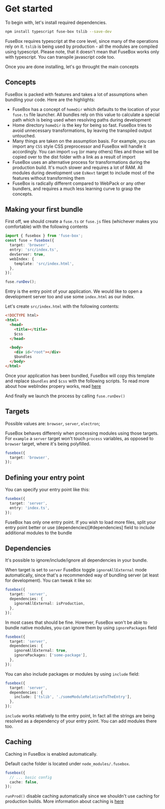 # Get started

To begin with, let's install required dependencies.

```bash
npm install typescript fuse-box tslib --save-dev
```

FuseBox requires typescript at the core level, since many of the operations rely on it. `tslib` is being used by
production - all the modules are compiled using typescript. Please note, that it doesn't mean that FuseBox works only
with typescript. You can transpile javascript code too.

Once you are done installing, let's go throught the main concepts

## Concepts

FuseBox is packed with features and takes a lot of assumptions when bundling your code. Here are the highlights:

- FuseBox has a concept of `homeDir` which defaults to the location of your `fuse.ts` file launcher. All bundles rely on
  this value to calculate a special path which is being used when resolving paths during development
- Home directory `homeDir` is the key for being so fast. FuseBox tries to avoid unnecessary transformations, by leaving
  the transpiled output untouched.
- Many things are taken on the assumption basis. For example, you can import any `CSS` style CSS preprocessor and
  FuseBox will handle it accordingly. You can import `svg` (or many others) files and those will be copied over to the
  dist folder with a link as a result of import
- FuseBox uses an alternative process for transformations during the production build. It's much slower and requires a
  lot of RAM. All modules during development use `EsNext` target to include most of the features without transforming
  them
- FuseBox is radically different compared to WebPack or any other bundlers, and requires a much less learning curve to
  grasp the concepts.

## Making your first bundle

First off, we should create a `fuse.ts` or `fuse.js` files (whichever makes you comfortable) with the following contents

```ts
import { fusebox } from 'fuse-box';
const fuse = fusebox({
  target: 'browser',
  entry: 'src/index.ts',
  devServer: true,
  webIndex: {
    template: 'src/index.html',
  },
});

fuse.runDev();
```

Entry is the entry point of your application. We would like to open a development server too and use some `index.html`
as our index.

Let's create `src/index.html` with the following contents:

```html
<!DOCTYPE html>
<html>
  <head>
    <title></title>
    $css
  </head>

  <body>
    <div id="root"></div>
    $bundles
  </body>
</html>
```

Once your application has been bundled, FuseBox will copy this template and replace `$bundles` and `$css` with the
following scripts. To read more about how webIndex propery works, read [here](../webIndex.md)

And finally we launch the process by calling `fuse.runDev()`

## Targets

Possible values are: `browser`, `server`, `electron`;

FuseBox behaves differenly when processing modules using those targets. For `example` a `server` target won't touch
`process` variables, as opposed to `browser` target, where it's being polyfilled.

```ts
fusebox({
  target: 'browser',
});
```

## Defining your entry point

You can specify your entry point like this:

```ts
fusebox({
  target: 'server',
  entry: 'index.ts',
});
```

FuseBox has only one entry point. If you wish to load more files, split your entry point better or use
(dependencies)[#dependencies] field to include additional modules to the bundle

## Dependencies

It's possible to ignore/include/ignore all dependencies in your bundle.

When target is set to `server` FuseBox toggle `ignoreAllExternal` mode automatically, since that's a recommended way of
bundling server (at least for development). You can tweak it like so:

```ts
fusebox({
  target: 'server',
  dependencies: {
    ignoreAllExternal: isProduction,
  },
});
```

In most cases that should be fine. However, FuseBox won't be able to bundle native modules, you can ignore them by using
`ignorePackages` field

```ts
fusebox({
  target: 'server',
  dependencies: {
    ignoreAllExternal: true,
    ignorePackages: ['some-package'],
  },
});
```

You can also include packages or modules by using `include` field:

```ts
fusebox({
  target: 'server',
  dependencies: {
    include: ['tslib', './someModuleRelativeToTheEntry'],
  },
});
```

`include` works relatively to the entry point, In fact all the strings are being resolved as a dependency of your entry
point. You can add modules there too.

## Caching

Caching in FuseBox is enabled automatically.

Default cache folder is located under `node_modules/.fusebox`.

```ts
fusebox({
  // ... basic config
  cache: false,
});
```

`runProd()` disable caching automatically since we shouldn't use caching for production builds. More information about
caching is [here](cache.md)
